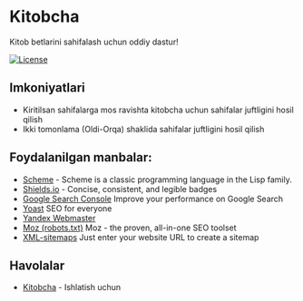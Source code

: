 # Kitobcha
Kitob betlarini sahifalash uchun oddiy dastur!

[![License](https://img.shields.io/badge/License-Apache%202.0-blue.svg)](https://github.com/Anvar-Avenger/kitobcha/blob/main/LICENSE)


## Imkoniyatlari
* Kiritilsan sahifalarga mos ravishta kitobcha uchun sahifalar juftligini hosil qilish
* Ikki tomonlama (Oldi-Orqa) shaklida sahifalar juftligini hosil qilish

## Foydalanilgan manbalar:
* [Scheme](https://en.wikipedia.org/wiki/Schema.org) - Scheme is a classic programming language in the Lisp family.
* [Shields.io](https://shields.io/) - Concise, consistent, and legible badges
* [Google Search Console](https://search.google.com/search-console/about) Improve your performance on Google Search
* [Yoast](https://yoast.com/help/how-to-connect-your-website-to-yandex-webmaster-tools/) SEO for everyone
* [Yandex Webmaster](https://webmaster.yandex.com)
* [Moz (robots.txt)](https://moz.com/learn/seo/robotstxt) Moz - the proven, all-in-one SEO toolset
* [XML-sitemaps](https://www.xml-sitemaps.com/) Just enter your website URL to create a sitemap

## Havolalar
* [Kitobcha](https://kitobcha.joriy.uz/) - Ishlatish uchun